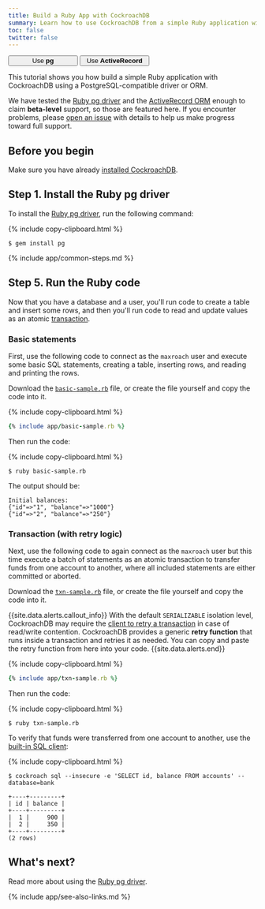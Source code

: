 ```yaml
---
title: Build a Ruby App with CockroachDB
summary: Learn how to use CockroachDB from a simple Ruby application with the pg client driver.
toc: false
twitter: false
---
```


<div class="filters filters-big clearfix">
    <a href="build-a-ruby-app-with-cockroachdb.html"><button style="width: 28%" class="filter-button current">Use <strong>pg</strong></button></a>
    <a href="build-a-ruby-app-with-cockroachdb-activerecord.html"><button style="width: 28%" class="filter-button">Use <strong>ActiveRecord</strong></button></a>
</div>

This tutorial shows you how build a simple Ruby application with CockroachDB using a PostgreSQL-compatible driver or ORM.

We have tested the [Ruby pg driver](https://rubygems.org/gems/pg) and the [ActiveRecord ORM](http://guides.rubyonrails.org/active_record_basics.html) enough to claim **beta-level** support, so those are featured here. If you encounter problems, please [open an issue](https://github.com/cockroachdb/cockroach/issues/new) with details to help us make progress toward full support.

<div id="toc"></div>

## Before you begin

Make sure you have already [installed CockroachDB](install-cockroachdb.html).

## Step 1. Install the Ruby pg driver

To install the [Ruby pg driver](https://rubygems.org/gems/pg), run the following command:

{% include copy-clipboard.html %}
~~~ shell
$ gem install pg
~~~

{% include app/common-steps.md %}

## Step 5. Run the Ruby code

Now that you have a database and a user, you'll run code to create a table and insert some rows, and then you'll run code to read and update values as an atomic [transaction](transactions.html).

### Basic statements

First, use the following code to connect as the `maxroach` user and execute some basic SQL statements, creating a table, inserting rows, and reading and printing the rows.

Download the <a href="https://raw.githubusercontent.com/cockroachdb/docs/master/_includes/app/basic-sample.rb" download><code>basic-sample.rb</code></a> file, or create the file yourself and copy the code into it.

{% include copy-clipboard.html %}
~~~ ruby
{% include app/basic-sample.rb %}
~~~

Then run the code:

{% include copy-clipboard.html %}
~~~ shell
$ ruby basic-sample.rb
~~~

The output should be:

~~~ shell
Initial balances:
{"id"=>"1", "balance"=>"1000"}
{"id"=>"2", "balance"=>"250"}
~~~

### Transaction (with retry logic)

Next, use the following code to again connect as the `maxroach` user but this time execute a batch of statements as an atomic transaction to transfer funds from one account to another, where all included statements are either committed or aborted.

Download the <a href="https://raw.githubusercontent.com/cockroachdb/docs/master/_includes/app/txn-sample.rb" download><code>txn-sample.rb</code></a> file, or create the file yourself and copy the code into it.

{{site.data.alerts.callout_info}}
With the default `SERIALIZABLE` isolation level, CockroachDB may require the [client to retry a transaction](transactions.html#transaction-retries) in case of read/write contention. CockroachDB provides a generic **retry function** that runs inside a transaction and retries it as needed. You can copy and paste the retry function from here into your code.
{{site.data.alerts.end}}

{% include copy-clipboard.html %}
~~~ ruby
{% include app/txn-sample.rb %}
~~~

Then run the code:

{% include copy-clipboard.html %}
~~~ shell
$ ruby txn-sample.rb
~~~

To verify that funds were transferred from one account to another, use the [built-in SQL client](use-the-built-in-sql-client.html):

{% include copy-clipboard.html %}
~~~ shell
$ cockroach sql --insecure -e 'SELECT id, balance FROM accounts' --database=bank
~~~

~~~
+----+---------+
| id | balance |
+----+---------+
|  1 |     900 |
|  2 |     350 |
+----+---------+
(2 rows)
~~~

## What's next?

Read more about using the [Ruby pg driver](https://rubygems.org/gems/pg).

{% include app/see-also-links.md %}

